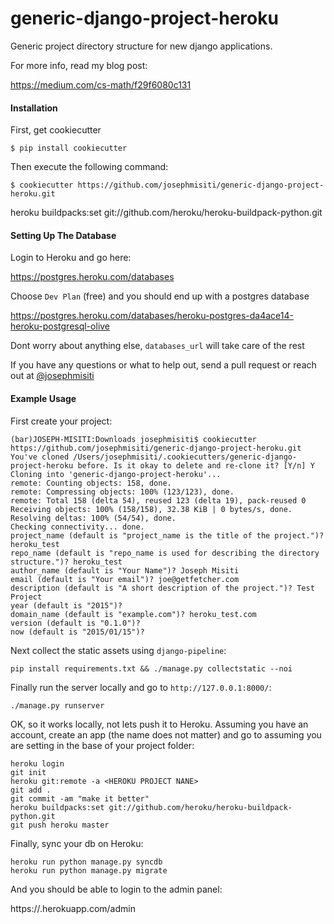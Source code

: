 generic-django-project-heroku
=============================

Generic project directory structure for new django applications.

For more info, read my blog post:

https://medium.com/cs-math/f29f6080c131


#### Installation

First, get cookiecutter

```
$ pip install cookiecutter
```

Then execute the following command:

```
$ cookiecutter https://github.com/josephmisiti/generic-django-project-heroku.git
```

heroku buildpacks:set git://github.com/heroku/heroku-buildpack-python.git


#### Setting Up The Database

Login to Heroku and go here:

https://postgres.heroku.com/databases

Choose `Dev Plan` (free) and you should end up with a postgres database

https://postgres.heroku.com/databases/heroku-postgres-da4ace14-heroku-postgresql-olive

Dont worry about anything else, `databases_url` will take care of the rest


If you have any questions or what to help out, send a pull request or reach out at [@josephmisiti](http://www.twitter.com/josephmisiti)


#### Example Usage

First create your project:

```
(bar)JOSEPH-MISITI:Downloads josephmisiti$ cookiecutter https://github.com/josephmisiti/generic-django-project-heroku.git
You've cloned /Users/josephmisiti/.cookiecutters/generic-django-project-heroku before. Is it okay to delete and re-clone it? [Y/n] Y
Cloning into 'generic-django-project-heroku'...
remote: Counting objects: 158, done.
remote: Compressing objects: 100% (123/123), done.
remote: Total 158 (delta 54), reused 123 (delta 19), pack-reused 0
Receiving objects: 100% (158/158), 32.38 KiB | 0 bytes/s, done.
Resolving deltas: 100% (54/54), done.
Checking connectivity... done.
project_name (default is "project_name is the title of the project.")? heroku_test
repo_name (default is "repo_name is used for describing the directory structure.")? heroku_test
author_name (default is "Your Name")? Joseph Misiti
email (default is "Your email")? joe@getfetcher.com
description (default is "A short description of the project.")? Test Project
year (default is "2015")?
domain_name (default is "example.com")? heroku_test.com
version (default is "0.1.0")?
now (default is "2015/01/15")?
```

Next collect the static assets using `django-pipeline`:

```
pip install requirements.txt && ./manage.py collectstatic --noi
```

Finally run the server locally and go to `http://127.0.0.1:8000/`:


```
./manage.py runserver
```

OK, so it works locally, not lets push it to Heroku. Assuming you have an account, create an app (the name does not matter) and go to assuming you are setting in the base of your project folder:

```
heroku login
git init
heroku git:remote -a <HEROKU PROJECT NANE>
git add .
git commit -am "make it better"
heroku buildpacks:set git://github.com/heroku/heroku-buildpack-python.git
git push heroku master
```

Finally, sync your db on Heroku:

```
heroku run python manage.py syncdb
heroku run python manage.py migrate
```

And you should be able to login to the admin panel:

https://<HEROKU PROJECT NANE>.herokuapp.com/admin